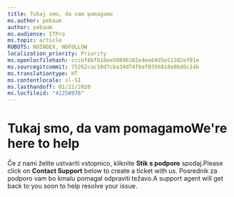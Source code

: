 ```yaml
---
title: Tukaj smo, da vam pomagamo
ms.author: pebaum
author: pebaum
ms.audience: ITPro
ms.topic: article
ROBOTS: NOINDEX, NOFOLLOW
localization_priority: Priority
ms.openlocfilehash: cccbf8bfb10ee50896382e4ee64d5e51302ef01e
ms.sourcegitcommit: 75262cac10d7cba34d74fbef0356818e0bd6c14b
ms.translationtype: HT
ms.contentlocale: sl-SI
ms.lasthandoff: 01/22/2020
ms.locfileid: "41258976"
---
```

# <a name="were-here-to-help"></a><span data-ttu-id="6eb6a-102">Tukaj smo, da vam pomagamo</span><span class="sxs-lookup"><span data-stu-id="6eb6a-102">We're here to help</span></span>

<span data-ttu-id="6eb6a-103">Če z nami želite ustvariti vstopnico, kliknite **Stik s podporo** spodaj.</span><span class="sxs-lookup"><span data-stu-id="6eb6a-103">Please click on **Contact Support** below to create a ticket with us.</span></span> <span data-ttu-id="6eb6a-104">Posrednik za podporo vam bo kmalu pomagal odpraviti težavo.</span><span class="sxs-lookup"><span data-stu-id="6eb6a-104">A support agent will get back to you soon to help resolve your issue.</span></span>